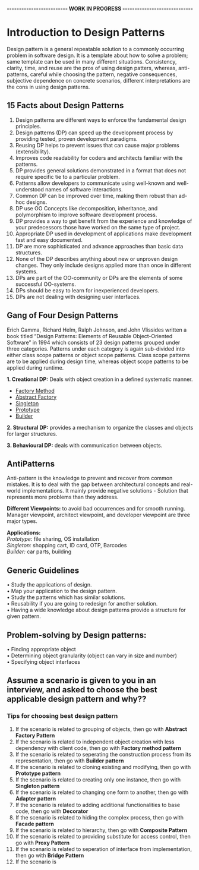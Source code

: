 **------------------------- WORK IN PROGRESS -----------------------------**
# Introduction to Design Patterns
Design pattern is a general repeatable solution to a commonly occurring problem in software design. It is a template about how to solve a problem; same template can be used in many different situations.
Consistency, clarity, time, and reuse are the pros of using design patters, whereas, anti-patterns, careful while choosing the pattern, negative consequences, subjective dependence on concrete scenarios, different interpretations are the cons in using design patterns.

## 15 Facts about Design Patterns
1. Design patterns are different ways to enforce the fundamental design principles.
2. Design patterns (DP) can speed up the development process by providing tested, proven development paradigms.
3. Reusing DP helps to prevent issues that can cause major problems (extensibility).
4. Improves code readability for coders and architects familiar with the patterns.
5. DP provides general solutions demonstrated in a format that does not require specific tie to a particular problem.
6. Patterns allow developers to communicate using well-known and well-understood names of software interactions.
7. Common DP can be improved over time, making them robust than ad-hoc designs.
8. DP use OO Concepts like decomposition, inheritance, and polymorphism to improve software development process.
9. DP provides a way to get benefit from the experience and knowledge of your predecessors those have worked on the same type of project.
10. Appropriate DP used in development of applications make development fast and easy documented.
11. DP are more sophisticated and advance approaches than basic data structures.
12. None of the DP describes anything about new or unproven design changes. They only include designs applied more than once in different systems.
13. DPs are part of the OO-community or DPs are the elements of some successful OO-systems.
14. DPs should be easy to learn for inexperienced developers.
15. DPs are not dealing with designing user interfaces.

## Gang of Four Design Patterns
Erich Gamma, Richard Helm, Ralph Johnson, and John Vlissides written a book titled “Design Patterns: Elements of Reusable Object-Oriented Software” in 1994 which consists of 23 design patterns grouped under three categories. Patterns under each category is again sub-divided into either class scope patterns or object scope patterns. Class scope patterns are to be applied during design time, whereas object scope patterns to be applied during runtime. <br>

**1. Creational DP:** Deals with object creation in a defined systematic manner.
* [Factory Method](https://github.com/kavya6697/DesignPatternsNotes/blob/main/Creational%20Design%20Patterns/FactoryMethodPatternDescription.md)
* [Abstract Factory](https://github.com/kavya6697/DesignPatternsNotes/blob/main/Creational%20Design%20Patterns/AbstractFactoryPatternDescription.md)
* [Singleton](https://github.com/kavya6697/DesignPatternsNotes/blob/main/Creational%20Design%20Patterns/SingletonPatternDescription.md)
* [Prototype](https://github.com/kavya6697/DesignPatternsNotes/blob/main/Creational%20Design%20Patterns/PrototypePatternDescription.md)
* [Builder](https://github.com/kavya6697/DesignPatternsNotes/blob/main/Creational%20Design%20Patterns/PrototypePatternDescription.md)
  
**2. Structural DP:** provides a mechanism to organize the classes and objects for larger structures.  <br>

**3. Behavioural DP:** deals with communication between objects.  <br>

## AntiPatterns
Anti-pattern is the knowledge to prevent and recover from common mistakes. It is to deal with the gap between architectural concepts and real-world implementations. It mainly provide negative solutions - Solution that represents more problems than they address. <br>

**Different Viewpoints:** to avoid bad occurrences and for smooth running. Manager viewpoint, architect viewpoint, and developer viewpoint are three major types. <br>

**Applications:**<br>
*Prototype:* file sharing, OS installation<br>
*Singleton:* shopping cart, ID card, OTP, Barcodes<br>
*Builder:* car parts, building<br>

## Generic Guidelines
•	Study the applications of design.<br>
•	Map your application to the design pattern.<br>
•	Study the patterns which has similar solutions.<br>
•	Reusability if you are going to redesign for another solution.<br>
•	Having a wide knowledge about design patterns provide a structure for given pattern.<br>

## Problem-solving by Design patterns:
•	Finding appropriate object<br>
•	Determining object granularity (object can vary in size and number)<br>
•	Specifying object interfaces<br>

## Assume a scenario is given to you in an interview, and asked to choose the best applicable design pattern and why??

### Tips for choosing best design pattern

1. If the scenario is related to grouping of objects, then go with **Abstract Factory Pattern**
2. If the scenario is related to independent object creation with less dependency with client code, then go with **Factory method pattern**
3. If the scenario is related to seperating the construction process from its representation, then go with **Builder pattern**
4. If the scenario is related to cloning existing and modifying, then go with **Prototype pattern**
5. If the scenario is related to creating only one instance, then go with **Singleton pattern**
6. If the scenario is related to changing one form to another, then go with **Adapter pattern**
7. If the scenario is related to adding additional functionalities to base code, then go with **Decorator**
8. If the scenario is related to hiding the complex process, then go with **Facade pattern**
9. If the scenario is related to hierarchy, then go with **Composite Pattern**
10. If the scenario is related to providing substitute for access control, then go with **Proxy Pattern**
11. If the scenario is related to seperation of interface from implementation, then go with **Bridge Pattern**
12. If the scenario is  
